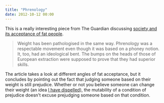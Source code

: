 ```yaml
---
title: "Phrenology"
date: 2012-10-12 00:00
---
```


This is a really interesting piece from The Guardian discussing [society and its acceptance of fat people](http://www.guardian.co.uk/lifeandstyle/2006/jul/09/healthandwellbeing.features).

> Weight has been pathologised in the same way. Phrenology was a respectable movement even though it was based on a phoney notion. It, too, had an ideological bent. The bumps on the heads of those of European extraction were supposed to prove that they had superior skills.

The article takes a look at different angles of fat acceptance, but it concludes by pointing out the fact that judging someone based on their weight is still prejudice. Whether or not you believe someone can change their weight (an idea [I have dispelled](/blog/society-health-and-the-politics-of-being-fat)), the mutability of a condition of prejudice doesn't excuse prejudging someone based on that condition.

<!-- more -->
